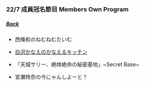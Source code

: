 ### 22/7 成員冠名節目 Members Own Program
##### [Back](readme.md)

- 西條和のねむねむたいむ

- [白沢かなえのかなえるキッチン](KanaeKichen/KanaeKitchen_List.md)

- 「天城サリー、絶体絶命の秘密基地」~Secret Base~

- 宮瀬玲奈の今にゃんしよーと？
